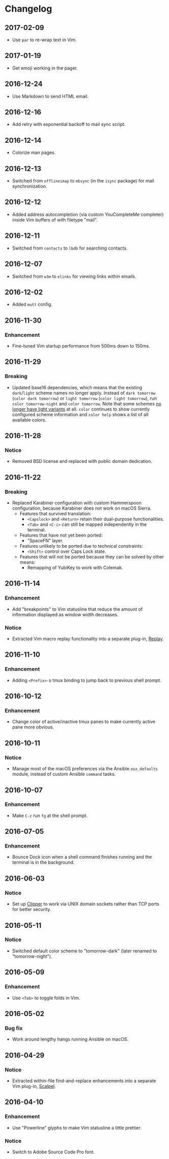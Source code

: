 # Changelog

## 2017-02-09

* Use `par` to re-wrap text in Vim.

## 2017-01-19

* Get emoji working in the pager.

## 2016-12-24

* Use Markdown to send HTML email.

## 2016-12-16

* Add retry with exponential backoff to mail sync script.

## 2016-12-14

* Colorize man pages.

## 2016-12-13

* Switched from `offlineimap` to `mbsync` (in the `isync` package) for mail synchronization.

## 2016-12-12

* Added address autocompletion (via custom YouCompleteMe completer) inside Vim buffers of with filetype "mail".

## 2016-12-11

* Switched from `contacts` to `lbdb` for searching contacts.

## 2016-12-07

* Switched from `w3m` to `elinks` for viewing links within emails.

## 2016-12-02

* Added `mutt` config.

## 2016-11-30

### Enhancement

* Fine-tuned Vim startup performance from 500ms down to 150ms.

## 2016-11-29

### Breaking

* Updated base16 dependencies, which means that the existing `dark`/`light` scheme names no longer apply. Instead of `dark tomorrow` (`color dark tomorrow`) or `light tomorrow` (`color light tomorrow`), run `color tomorrow-night` and `color tomorrow`. Note that some schemes [no longer have light variants](https://github.com/chriskempson/base16/issues/42) at all. `color` continues to show currently configured scheme information and `color help` shows a list of all available colors.

## 2016-11-28

### Notice

* Removed BSD license and replaced with public domain dedication.

## 2016-11-22

### Breaking

* Replaced Karabiner configuration with custom Hammerspoon configuration, because Karabiner does not work on macOS Sierra.
  * Features that survived translation:
    * `<Capslock>` and `<Return>` retain their dual-purpose functionalities.
    * `<Tab>` and `<C-i>` can still be mapped independently in the terminal.
  * Features that have not yet been ported:
    * "SpaceFN" layer.
  * Features unlikely to be ported due to technical constraints:
    * `<Shift>` control over Caps Lock state.
  * Features that will not be ported because they can be solved by other means:
    * Remapping of YubiKey to work with Colemak.

## 2016-11-14

### Enhancement

* Add "breakpoints" to Vim statusline that reduce the amount of information displayed as window width decreases.

### Notice

* Extracted Vim macro replay functionality into a separate plug-in, [Replay](https://github.com/wincent/replay).

## 2016-11-10

### Enhancement

* Adding `<Prefix>-b` tmux binding to jump back to previous shell prompt.

## 2016-10-12

### Enhancement

* Change color of active/inactive tmux panes to make currently active pane more obvious.

## 2016-10-11

### Notice

* Manage most of the macOS preferences via the Ansible `osx_defaults` module, instead of custom Ansible `command` tasks.

## 2016-10-07

### Enhancement

* Make `C-z` run `fg` at the shell prompt.

## 2016-07-05

### Enhancement

* Bounce Dock icon when a shell command finishes running and the terminal is in the background.

## 2016-06-03

### Notice

* Set up [Clipper](https://github.com/wincent/clipper) to work via UNIX domain sockets rather than TCP ports for better security.

## 2016-05-11

### Notice

* Switched default color scheme to "tomorrow-dark" (later renamed to "tomorrow-night").

## 2016-05-09

### Enhancement

* Use `<Tab>` to toggle folds in Vim.

## 2016-05-02

### Bug fix

* Work around lengthy hangs running Ansible on macOS.

## 2016-04-29

### Notice

* Extracted within-file find-and-replace enhancements into a separate Vim plug-in, [Scalpel](https://github.com/wincent/scalpel).

## 2016-04-10

### Enhancement

* Use "Powerline" glyphs to make Vim statusline a little prettier.

### Notice

* Switch to Adobe Source Code Pro font.
